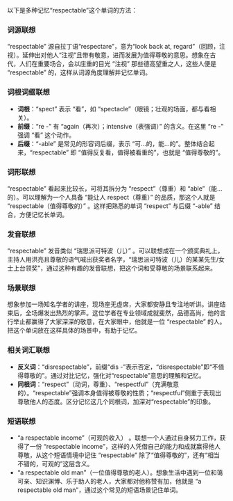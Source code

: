 以下是多种记忆“respectable”这个单词的方法：

### 词源联想
“respectable” 源自拉丁语“respectare”，意为“look back at, regard”（回顾，注视）。延伸出对他人“注视”且带有敬意，进而发展为值得尊敬的意思。想象在古代，人们在重要场合，会以庄重的目光 “注视” 那些德高望重之人，这些人便是 “respectable” 的，这样从词源角度理解并记忆单词。

### 词根词缀联想
 - **词根**：“spect” 表示 “看”，如 “spectacle”（眼镜；壮观的场面，都与看相关）。
 - **前缀**：“re -” 有 “again（再次）；intensive（表强调）” 的含义。在这里 “re -” 强调 “看” 这个动作。
 - **后缀**：“-able” 是常见的形容词后缀，表示 “可...的，能...的”。整体结合起来，“respectable” 即 “值得反复看，值得被看重的”，也就是 “值得尊敬的”。

### 词形联想
“respectable” 看起来比较长，可将其拆分为 “respect”（尊重）和 “able”（能…的）。可以理解为一个人具备 “能让人 respect（尊重）” 的品质，那这个人就是 “respectable（值得尊敬的）” 。这样把熟悉的单词 “respect” 与后缀 “-able” 结合，方便记忆长单词。

### 发音联想
“respectable” 发音类似 “瑞思派可特波（儿）” 。可以联想成在一个颁奖典礼上，主持人用洪亮且尊敬的语气喊出获奖者名字，“瑞思派可特波（儿）的某某先生/女士上台领奖”，通过这种有趣的发音联想，把这个词和受尊敬的场景联系起来。

### 场景联想
想象参加一场知名学者的讲座，现场座无虚席，大家都安静且专注地听讲。讲座结束后，全场爆发出热烈的掌声。这位学者在专业领域成就斐然，品德高尚，他的言行举止都赢得了大家深深的敬意，在大家眼中，他就是一位 “respectable” 的人。把这个单词放在这样具体的场景中，有助于记忆。

### 相关词汇联想
 - **反义词**：“disrespectable”，前缀“dis -”表示否定，“disrespectable”即“不值得尊敬的”。通过对比记忆，强化对“respectable”意思的理解和记忆。
 - **同根词**：“respect”（动词，尊重）、“respectful”（充满敬意的）。“respectable”强调本身值得被尊敬的性质；“respectful”侧重于表现出尊敬他人的态度。区分记忆这几个同根词，加深对“respectable”的印象。

### 短语联想
 - “a respectable income”（可观的收入） 。联想一个人通过自身努力工作，获得了一份 “respectable income”，这样的人凭借自己的能力和成就赢得他人尊敬，从这个短语情境中记住 “respectable” 除了“值得尊敬的”，还有“相当不错的，可观的”这层含义。 
 - “a respectable old man”（一位值得尊敬的老人）。想象生活中遇到一位和蔼可亲、知识渊博、乐于助人的老人，大家都对他称赞有加，他就是 “a respectable old man”，通过这个常见的短语场景记住单词。 